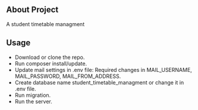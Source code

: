 ## About Project

A student timetable managment

## Usage

- Download or clone the repo.
- Run composer install/update.
- Update mail settings in .env file:
  Required changes in MAIL_USERNAME, MAIL_PASSWORD, MAIL_FROM_ADDRESS.
- Create database name student_timetable_managment or change it in .env file.
- Run migration.
- Run the server.

